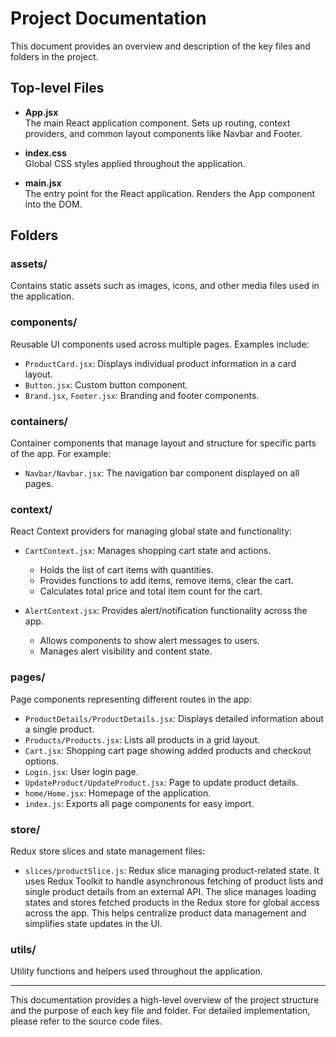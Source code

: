# Project Documentation

This document provides an overview and description of the key files and folders in the project.

## Top-level Files

- **App.jsx**  
  The main React application component. Sets up routing, context providers, and common layout components like Navbar and Footer.

- **index.css**  
  Global CSS styles applied throughout the application.

- **main.jsx**  
  The entry point for the React application. Renders the App component into the DOM.

## Folders

### assets/  
Contains static assets such as images, icons, and other media files used in the application.

### components/  
Reusable UI components used across multiple pages. Examples include:  
- `ProductCard.jsx`: Displays individual product information in a card layout.  
- `Button.jsx`: Custom button component.  
- `Brand.jsx`, `Footer.jsx`: Branding and footer components.

### containers/  
Container components that manage layout and structure for specific parts of the app. For example:  
- `Navbar/Navbar.jsx`: The navigation bar component displayed on all pages.

### context/  
React Context providers for managing global state and functionality:  

- `CartContext.jsx`: Manages shopping cart state and actions.  
  - Holds the list of cart items with quantities.  
  - Provides functions to add items, remove items, clear the cart.  
  - Calculates total price and total item count for the cart.  

- `AlertContext.jsx`: Provides alert/notification functionality across the app.  
  - Allows components to show alert messages to users.  
  - Manages alert visibility and content state.  


### pages/  
Page components representing different routes in the app:  
- `ProductDetails/ProductDetails.jsx`: Displays detailed information about a single product.  
- `Products/Products.jsx`: Lists all products in a grid layout.  
- `Cart.jsx`: Shopping cart page showing added products and checkout options.  
- `Login.jsx`: User login page.  
- `UpdateProduct/UpdateProduct.jsx`: Page to update product details.  
- `home/Home.jsx`: Homepage of the application.  
- `index.js`: Exports all page components for easy import.

### store/  
Redux store slices and state management files:  
- `slices/productSlice.js`: Redux slice managing product-related state. It uses Redux Toolkit to handle asynchronous fetching of product lists and single product details from an external API. The slice manages loading states and stores fetched products in the Redux store for global access across the app. This helps centralize product data management and simplifies state updates in the UI.


### utils/  
Utility functions and helpers used throughout the application.

---

This documentation provides a high-level overview of the project structure and the purpose of each key file and folder. For detailed implementation, please refer to the source code files.
